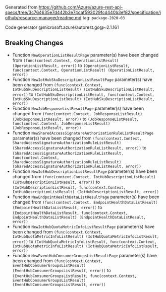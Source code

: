 Generated from https://github.com/Azure/azure-rest-api-specs/tree/3c764635e7d442b3e74caf593029fcd440b3ef82/specification/iothub/resource-manager/readme.md tag: `package-2020-03`

Code generator @microsoft.azure/autorest.go@~2.1.161

## Breaking Changes

- Function `NewOperationListResultPage` parameter(s) have been changed from `(func(context.Context, OperationListResult) (OperationListResult, error))` to `(OperationListResult, func(context.Context, OperationListResult) (OperationListResult, error))`
- Function `NewIotHubSkuDescriptionListResultPage` parameter(s) have been changed from `(func(context.Context, IotHubSkuDescriptionListResult) (IotHubSkuDescriptionListResult, error))` to `(IotHubSkuDescriptionListResult, func(context.Context, IotHubSkuDescriptionListResult) (IotHubSkuDescriptionListResult, error))`
- Function `NewJobResponseListResultPage` parameter(s) have been changed from `(func(context.Context, JobResponseListResult) (JobResponseListResult, error))` to `(JobResponseListResult, func(context.Context, JobResponseListResult) (JobResponseListResult, error))`
- Function `NewSharedAccessSignatureAuthorizationRuleListResultPage` parameter(s) have been changed from `(func(context.Context, SharedAccessSignatureAuthorizationRuleListResult) (SharedAccessSignatureAuthorizationRuleListResult, error))` to `(SharedAccessSignatureAuthorizationRuleListResult, func(context.Context, SharedAccessSignatureAuthorizationRuleListResult) (SharedAccessSignatureAuthorizationRuleListResult, error))`
- Function `NewIotHubDescriptionListResultPage` parameter(s) have been changed from `(func(context.Context, IotHubDescriptionListResult) (IotHubDescriptionListResult, error))` to `(IotHubDescriptionListResult, func(context.Context, IotHubDescriptionListResult) (IotHubDescriptionListResult, error))`
- Function `NewEndpointHealthDataListResultPage` parameter(s) have been changed from `(func(context.Context, EndpointHealthDataListResult) (EndpointHealthDataListResult, error))` to `(EndpointHealthDataListResult, func(context.Context, EndpointHealthDataListResult) (EndpointHealthDataListResult, error))`
- Function `NewIotHubQuotaMetricInfoListResultPage` parameter(s) have been changed from `(func(context.Context, IotHubQuotaMetricInfoListResult) (IotHubQuotaMetricInfoListResult, error))` to `(IotHubQuotaMetricInfoListResult, func(context.Context, IotHubQuotaMetricInfoListResult) (IotHubQuotaMetricInfoListResult, error))`
- Function `NewEventHubConsumerGroupsListResultPage` parameter(s) have been changed from `(func(context.Context, EventHubConsumerGroupsListResult) (EventHubConsumerGroupsListResult, error))` to `(EventHubConsumerGroupsListResult, func(context.Context, EventHubConsumerGroupsListResult) (EventHubConsumerGroupsListResult, error))`
